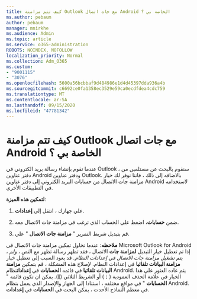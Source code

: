 ```yaml
---
title: كيف تتم مزامنة Outlook مع جات اتصال Android الخاصة بي ؟
ms.author: pebaum
author: pebaum
manager: mnirkhe
ms.audience: Admin
ms.topic: article
ms.service: o365-administration
ROBOTS: NOINDEX, NOFOLLOW
localization_priority: Normal
ms.collection: Adm_O365
ms.custom:
- "9001115"
- "3076"
ms.openlocfilehash: 5600a56bcbbaf9d484986e1d4d45397dda936a4b
ms.sourcegitcommit: c6692ce0fa1358ec3529e59ca0ecdfdea4cdc759
ms.translationtype: MT
ms.contentlocale: ar-SA
ms.lasthandoff: 09/15/2020
ms.locfileid: "47781342"
---
```

# <a name="how-does-outlook-sync-with-my-android-contacts"></a>كيف تتم مزامنة Outlook مع جات اتصال Android الخاصة بي ؟

عندما تقوم بإنشاء رسالة بريد الكتروني في Outlook ، سنقوم بالبحث عن مستلمين من دفتر عناوين Android ودفتر عناوين Outlook. بالاضافه إلى ذلك ، فاننا نوفر لك خيار مزامنة جات الاتصال من حسابات البريد الكتروني إلى دفتر عناوين Android لاستخدامه في التطبيقات الأخرى. 
 
**لتمكين هذه الميزة**:
 
1. علي جهازك ، انتقل إلى **إعدادات**.

2. ضمن **حسابات**، اضغط علي الحساب الذي ترغب في مزامنة جات الاتصال معه.

3. قم بتبديل شريط التمرير " **مزامنة جات الاتصال** " علي.
 
**ملاحظه**: عندما تحاول تمكين مزامنة جات الاتصال في Microsoft Outlook for Android ، إذا تم تعطيل خيار التبديل **لمزامنة جات** الاتصال ، فقد تظهر رسالة تظهر مع النص ، *ولم يتم تشغيل مزامنة جات الاتصال في إعدادات النظام*. قد يعود السبب إلى تعطيل خيار **مزامنة البيانات تلقائيا** في إعدادات النظام. لإصلاح هذه المشكلة ، قم بتمكين  **مزامنة البيانات تلقائيا** في قائمه  **الحسابات** في  **إعدادات**نظام Android. يتم عاده العثور علي هذا الخيار في علامة الحذف العمودية (⋮) أو الشريط الثلاثي (⫼). يمكن ان تكون قائمه "  **الحسابات** " في مواقع مختلفه ، استنادا إلى الجهاز والإصدار الذي يعمل بنظام Android. في معظم النماذج الأحدث ، يمكن البحث في **الحسابات** في **إعدادات**.